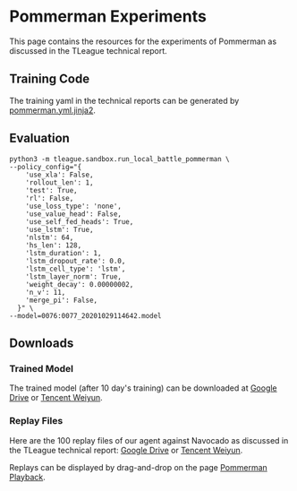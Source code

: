# Pommerman Experiments
This page contains the resources for the experiments of Pommerman as discussed in the TLeague technical report.


## Training Code
The training yaml in the technical reports can be generated by [pommerman.yml.jinja2](pommerman.yml.jinja2).

## Evaluation
```
python3 -m tleague.sandbox.run_local_battle_pommerman \
--policy_config="{
    'use_xla': False,
    'rollout_len': 1,
    'test': True,
    'rl': False,
    'use_loss_type': 'none',
    'use_value_head': False,
    'use_self_fed_heads': True,
    'use_lstm': True,
    'nlstm': 64,
    'hs_len': 128,
    'lstm_duration': 1,
    'lstm_dropout_rate': 0.0,
    'lstm_cell_type': 'lstm',
    'lstm_layer_norm': True,
    'weight_decay': 0.00000002,
    'n_v': 11,
    'merge_pi': False,
  }" \
--model=0076:0077_20201029114642.model
```
## Downloads
### Trained Model
The trained model (after 10 day's training) can be downloaded at [Google Drive](https://drive.google.com/file/d/125eUbQl0QTw9f4uyGTcTxMR6GUfRvPBE/view?usp=sharing) 
or [Tencent Weiyun](https://share.weiyun.com/hkLvLNT0).
### Replay Files
Here are the 100 replay files of our agent against Navocado as discussed in the TLeague technical report:
[Google Drive](https://drive.google.com/file/d/1miuqo7EpzgNIGHUNtPqdIswe8rKuoRk0/view?usp=sharing) 
or [Tencent Weiyun](https://share.weiyun.com/csEpj1R3).

Replays can be displayed by drag-and-drop on the page [Pommerman Playback](https://www.pommerman.com/battle).

